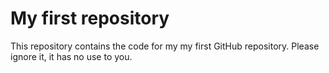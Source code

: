 # My first repository

This repository contains the code for my my first GitHub repository. Please ignore it, it has no use to you.
